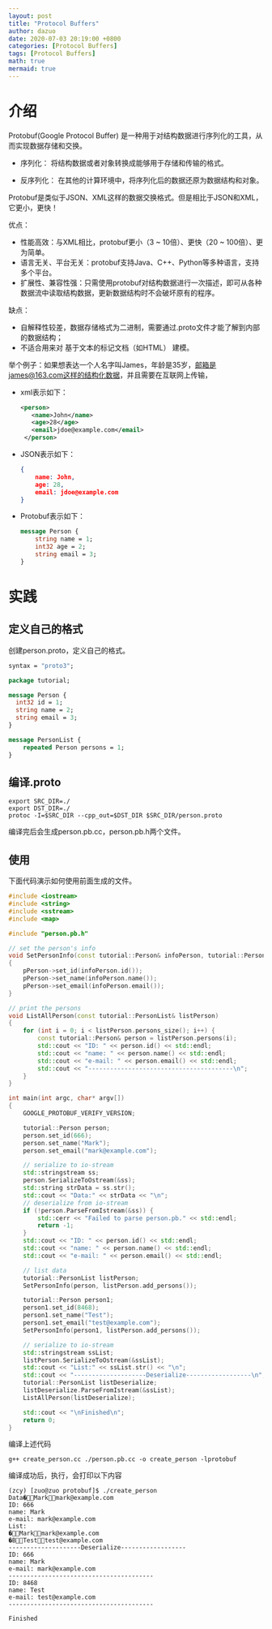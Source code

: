 ```yaml
---
layout: post
title: "Protocol Buffers"
author: dazuo
date: 2020-07-03 20:19:00 +0800
categories: [Protocol Buffers]
tags: [Protocol Buffers]
math: true
mermaid: true
---
```


# 介绍

Protobuf(Google Protocol Buffer) 是一种用于对结构数据进行序列化的工具，从而实现数据存储和交换。

- 序列化： 将结构数据或者对象转换成能够用于存储和传输的格式。

- 反序列化： 在其他的计算环境中，将序列化后的数据还原为数据结构和对象。

Protobuf是类似于JSON、XML这样的数据交换格式。但是相比于JSON和XML，它更小，更快！

优点：

- 性能高效：与XML相比，protobuf更小（3 ~ 10倍）、更快（20 ~ 100倍）、更为简单。
- 语言无关、平台无关：protobuf支持Java、C++、Python等多种语言，支持多个平台。
- 扩展性、兼容性强：只需使用protobuf对结构数据进行一次描述，即可从各种数据流中读取结构数据，更新数据结构时不会破坏原有的程序。

缺点：

- 自解释性较差，数据存储格式为二进制，需要通过.proto文件才能了解到内部的数据结构；
- 不适合用来对 基于文本的标记文档（如HTML） 建模。

举个例子：如果想表达一个人名字叫James，年龄是35岁，邮箱是james@163.com这样的结构化数据，并且需要在互联网上传输，

- xml表示如下：

  ```xml
  <person>
     <name>John</name>
     <age>28</age>
     <email>jdoe@example.com</email>
   </person>
  ```

- JSON表示如下：

  ```json
  {
      name: John,
      age: 28,
      email: jdoe@example.com
  }
  ```

- Protobuf表示如下：

  ```protobuf
  message Person {
      string name = 1;
      int32 age = 2;
      string email = 3;
  }
  ```



# 实践

## 定义自己的格式

创建person.proto，定义自己的格式。

```protobuf
syntax = "proto3";

package tutorial;

message Person {
  int32 id = 1;
  string name = 2;
  string email = 3;
}

message PersonList {
	repeated Person persons = 1;
}
```

## 编译.proto

```shell
export SRC_DIR=./
export DST_DIR=./
protoc -I=$SRC_DIR --cpp_out=$DST_DIR $SRC_DIR/person.proto
```

编译完后会生成person.pb.cc，person.pb.h两个文件。

## 使用

下面代码演示如何使用前面生成的文件。

```c++
#include <iostream>
#include <string>
#include <sstream>
#include <map>

#include "person.pb.h"

// set the person's info
void SetPersonInfo(const tutorial::Person& infoPerson, tutorial::Person* pPerson)
{
    pPerson->set_id(infoPerson.id());
    pPerson->set_name(infoPerson.name());
    pPerson->set_email(infoPerson.email());
}

// print the persons
void ListAllPerson(const tutorial::PersonList& listPerson)
{
    for (int i = 0; i < listPerson.persons_size(); i++) {
        const tutorial::Person& person = listPerson.persons(i);
        std::cout << "ID: " << person.id() << std::endl;
        std::cout << "name: " << person.name() << std::endl;
        std::cout << "e-mail: " << person.email() << std::endl;
        std::cout << "----------------------------------------\n";
    }
}

int main(int argc, char* argv[])
{
    GOOGLE_PROTOBUF_VERIFY_VERSION;

    tutorial::Person person;
    person.set_id(666);
    person.set_name("Mark");
    person.set_email("mark@example.com");

    // serialize to io-stream
    std::stringstream ss;
    person.SerializeToOstream(&ss);
    std::string strData = ss.str();
    std::cout << "Data:" << strData << "\n";
    // deserialize from io-stream
    if (!person.ParseFromIstream(&ss)) {
        std::cerr << "Failed to parse person.pb." << std::endl;
        return -1;
    }
    std::cout << "ID: " << person.id() << std::endl;
    std::cout << "name: " << person.name() << std::endl;
    std::cout << "e-mail: " << person.email() << std::endl;

    // list data
    tutorial::PersonList listPerson;
    SetPersonInfo(person, listPerson.add_persons());

    tutorial::Person person1;
    person1.set_id(8468);
    person1.set_name("Test");
    person1.set_email("test@example.com");
    SetPersonInfo(person1, listPerson.add_persons());

    // serialize to io-stream
    std::stringstream ssList;
    listPerson.SerializeToOstream(&ssList);
    std::cout << "List:" << ssList.str() << "\n";
    std::cout << "--------------------Deserialize------------------\n";
    tutorial::PersonList listDeserialize;
    listDeserialize.ParseFromIstream(&ssList);
    ListAllPerson(listDeserialize);

    std::cout << "\nFinished\n";
    return 0;
}
```

编译上述代码

```shell
g++ create_person.cc ./person.pb.cc -o create_person -lprotobuf
```

编译成功后，执行，会打印以下内容

```shell
(zcy) [zuo@zuo protobuf]$ ./create_person 
Data�Markmark@example.com
ID: 666
name: Mark
e-mail: mark@example.com
List:
�Markmark@example.com
�BTesttest@example.com
--------------------Deserialize------------------
ID: 666
name: Mark
e-mail: mark@example.com
----------------------------------------
ID: 8468
name: Test
e-mail: test@example.com
----------------------------------------

Finished
```

